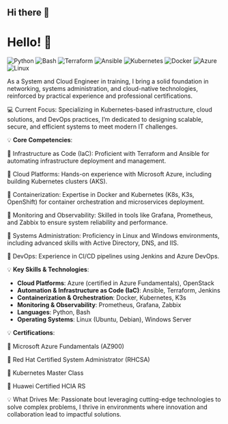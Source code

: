 ## Hi there 👋
# Hello! 👋 
![Python](https://img.shields.io/badge/Python-3776AB?style=flat-square&logo=python&logoColor=white)
![Bash](https://img.shields.io/badge/Bash-4EAA25?style=flat-square&logo=gnu-bash&logoColor=white)
![Terraform](https://img.shields.io/badge/Terraform-623CE4?style=flat-square&logo=terraform&logoColor=white)
![Ansible](https://img.shields.io/badge/Ansible-EE0000?style=flat-square&logo=ansible&logoColor=white)
![Kubernetes](https://img.shields.io/badge/Kubernetes-326CE5?style=flat-square&logo=kubernetes&logoColor=white)
![Docker](https://img.shields.io/badge/Docker-0CC1F3?style=flat-square&logo=docker&logoColor=white)
![Azure](https://img.shields.io/badge/Azure-0078D7?style=flat-square&logo=microsoft-azure&logoColor=white)
![Linux](https://img.shields.io/badge/Linux-FCC624?style=flat-square&logo=linux&logoColor=black)

As a System and Cloud Engineer in training, I bring a solid foundation in networking, systems administration, and cloud-native technologies, reinforced by practical experience and professional certifications.

💻 Current Focus: Specializing in Kubernetes-based infrastructure, cloud solutions, and DevOps practices, I’m dedicated to designing scalable, secure, and efficient systems to meet modern IT challenges.


💡 **Core Competencies**:

🎯 Infrastructure as Code (IaC): Proficient with Terraform and Ansible for automating infrastructure deployment and management.

🎯 Cloud Platforms: Hands-on experience with Microsoft Azure, including building Kubernetes clusters (AKS).

🎯 Containerization: Expertise in Docker and Kubernetes (K8s, K3s, OpenShift) for container orchestration and microservices deployment.

🎯 Monitoring and Observability: Skilled in tools like Grafana, Prometheus, and Zabbix to ensure system reliability and performance.

🎯 Systems Administration: Proficiency in Linux and Windows environments, including advanced skills with Active Directory, DNS, and IIS.

🎯 DevOps: Experience in CI/CD pipelines using Jenkins and Azure DevOps.


💡 **Key Skills & Technologies**:  

- **Cloud Platforms**: Azure (certified in Azure Fundamentals), OpenStack  
- **Automation & Infrastructure as Code (IaC)**: Ansible, Terraform, Jenkins  
- **Containerization & Orchestration**: Docker, Kubernetes, K3s  
- **Monitoring & Observability**: Prometheus, Grafana, Zabbix  
- **Languages**: Python, Bash  
- **Operating Systems**: Linux (Ubuntu, Debian), Windows Server


💡 **Certifications**:

📌  Microsoft Azure Fundamentals (AZ900)

📌  Red Hat Certified System Administrator (RHCSA)

📌  Kubernetes Master Class

📌  Huawei Certified HCIA RS

💡 What Drives Me: Passionate bout leveraging cutting-edge technologies to solve complex problems, I thrive in environments where innovation and collaboration lead to impactful solutions.
